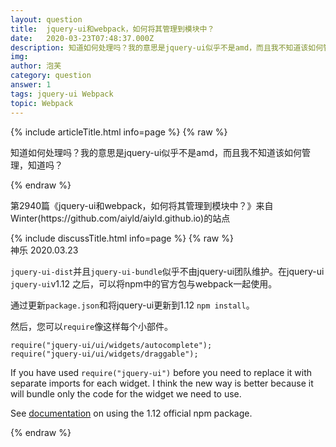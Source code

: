 ```yaml
---
layout: question
title:  jquery-ui和webpack，如何将其管理到模块中？
date:   2020-03-23T07:48:37.000Z
description: 知道如何处理吗？我的意思是jquery-ui似乎不是amd，而且我不知道该如何管理，知道吗？...
img: 
author: 泡芙
category: question
answer: 1
tags: jquery-ui Webpack
topic: Webpack
---
```

<div class="article-root">
  <div class="article">
    {% include articleTitle.html info=page %}
    {% raw %}
    <div class="article-content"><p><font style="vertical-align: inherit;"><font style="vertical-align: inherit;">知道如何处理吗？</font><font style="vertical-align: inherit;">我的意思是jquery-ui似乎不是amd，而且我不知道该如何管理，知道吗？</font></font></p></div>
    {% endraw %}
  </div>
  <p class="winter_mark">第2940篇《jquery-ui和webpack，如何将其管理到模块中？》来自Winter(https://github.com/aiyld/aiyld.github.io)的站点</p>
  <div class="discuss-wrapper">
    {% include discussTitle.html info=page %}
    {% raw %}
    <div class="discuss-item">
        <div class="discuss-parent">
          <div class="discuss-meta">
            <span class="discuss-user">神乐</span>
            <span class="discuss-time">2020.03.23</span>
          </div>
          <div class="discuss-comment"><p><code>jquery-ui-dist</code><font style="vertical-align: inherit;"><font style="vertical-align: inherit;">并且</font></font><code>jquery-ui-bundle</code><font style="vertical-align: inherit;"><font style="vertical-align: inherit;">似乎不由jquery-ui团队维护。</font><font style="vertical-align: inherit;">在jquery-ui </font></font><code>jquery-ui</code><font style="vertical-align: inherit;"><font style="vertical-align: inherit;">v1.12 </font><font style="vertical-align: inherit;">之后，可以将</font><font style="vertical-align: inherit;">npm中</font><font style="vertical-align: inherit;">的官方</font><font style="vertical-align: inherit;">包与webpack一起使用。</font></font></p>

<p><font style="vertical-align: inherit;"><font style="vertical-align: inherit;">通过更新</font></font><code>package.json</code><font style="vertical-align: inherit;"><font style="vertical-align: inherit;">和</font><font style="vertical-align: inherit;">将jquery-ui更新到1.12 </font></font><code>npm install</code><font style="vertical-align: inherit;"><font style="vertical-align: inherit;">。</font></font></p>

<p><font style="vertical-align: inherit;"><font style="vertical-align: inherit;">然后，您可以</font></font><code>require</code><font style="vertical-align: inherit;"><font style="vertical-align: inherit;">像这样每个小部件。</font></font></p>

<pre><code>require("jquery-ui/ui/widgets/autocomplete");<font></font>
require("jquery-ui/ui/widgets/draggable");<font></font>
</code></pre>

<p>If you have used <code>require("jquery-ui")</code> before you need to replace it with separate imports for each widget. I think the new way is better because it will bundle only the code for the widget we need to use.</p>

<p>See <a href="https://jqueryui.com/upgrade-guide/1.12/#official-package-on-npm" rel="noreferrer">documentation</a> on using the 1.12 official npm package.</p></div>
        </div></div>
    {% endraw %}
  </div>
<div>
